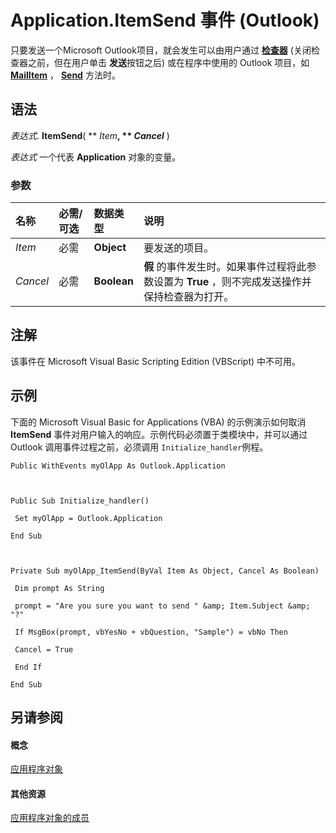 
# Application.ItemSend 事件 (Outlook)

只要发送一个Microsoft Outlook项目，就会发生可以由用户通过 **[检查器](d7384756-669c-0549-1032-c3b864187994.md)** (关闭检查器之前，但在用户单击 **发送**按钮之后) 或在程序中使用的 Outlook 项目，如 **[MailItem](14197346-05d2-0250-fa4c-4a6b07daf25f.md)** ， **[Send](78c85013-523e-447b-c47d-2da0705f1fe0.md)** 方法时。


## 语法

 _表达式_. **ItemSend**( ** _Item_**, ** _Cancel_** )

 _表达式_ 一个代表 **Application** 对象的变量。


### 参数



|**名称**|**必需/可选**|**数据类型**|**说明**|
|:-----|:-----|:-----|:-----|
| _Item_|必需|**Object**|要发送的项目。|
| _Cancel_|必需|**Boolean**|**假** 的事件发生时。如果事件过程将此参数设置为 **True** ，则不完成发送操作并保持检查器为打开。|

## 注解

该事件在 Microsoft Visual Basic Scripting Edition (VBScript) 中不可用。


## 示例

下面的 Microsoft Visual Basic for Applications (VBA) 的示例演示如何取消 **ItemSend** 事件对用户输入的响应。示例代码必须置于类模块中，并可以通过 Outlook 调用事件过程之前，必须调用 `Initialize_handler`例程。


```
Public WithEvents myOlApp As Outlook.Application 
 
 
 
Public Sub Initialize_handler() 
 
 Set myOlApp = Outlook.Application 
 
End Sub 
 
 
 
Private Sub myOlApp_ItemSend(ByVal Item As Object, Cancel As Boolean) 
 
 Dim prompt As String 
 
 prompt = "Are you sure you want to send " &amp; Item.Subject &amp; "?" 
 
 If MsgBox(prompt, vbYesNo + vbQuestion, "Sample") = vbNo Then 
 
 Cancel = True 
 
 End If 
 
End Sub
```


## 另请参阅


#### 概念


[应用程序对象](797003e7-ecd1-eccb-eaaf-32d6ddde8348.md)
#### 其他资源


[应用程序对象的成员](3519c89c-2353-85ee-7ddc-62e5dd85a8e7.md)